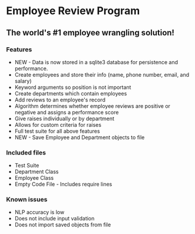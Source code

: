# Employee Review Program

## The world's  #1 employee wrangling solution!

### Features

* NEW - Data is now stored in a sqlite3 database for persistence and performance.
* Create employees and store their info (name, phone number, email, and salary)
* Keyword arguments so position is not important
* Create departments which contain employees
* Add reviews to an employee's record
* Algorithm determines whether employee reviews are positive or negative and assigns a performance score
* Give raises individually or by department
* Allows for custom criteria for raises
* Full test suite for all above features
* NEW - Save Employee and Department objects to file

### Included files

* Test Suite
* Department Class
* Employee Class
* Empty Code File - Includes require lines

### Known issues

* NLP accuracy is low
* Does not include input validation
* Does not import saved objects from file
